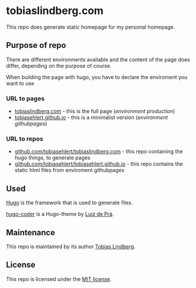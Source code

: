 # tobiaslindberg.com

This repo does generate static homepage for my personal homepage.

## Purpose of repo

There are different environments available and the content of the page does differ, depending on the purpose of course.

When building the page with hugo, you have to declare the enviroment you want to use

### URL to pages

* [tobiaslindberg.com](https://tobiaslindberg.com) - this is the full page (*environment production*)
* [tobiasehlert.github.io](https://tobiasehlert.github.io) - this is a minimalist version (*environment githubpages*)

### URL to repos

* [github.com/tobiasehlert/tobiaslindberg.com](https://github.com/tobiasehlert/tobiaslindberg.com) - this repo containing the hugo things, to generate pages
* [github.com/tobiasehlert/tobiasehlert.github.io](https://github.com/tobiasehlert/tobiasehlert.github.io) - this repo contains the static html files from enviroment githubpages

## Used

[Hugo](https://gohugo.io) is the framework that is used to generate files.

[hugo-coder](https://github.com/luizdepra/hugo-coder) is a Hugo-theme by [Luiz de Prá](https://github.com/luizdepra).

## Maintenance

This repo is maintained by its author [Tobias Lindberg](https://github.com/tobiasehlert).

## License

This repo is licensed under the [MIT license](https://github.com/tobiasehlert/tobiasehlert.github.io/blob/master/LICENSE.md).
